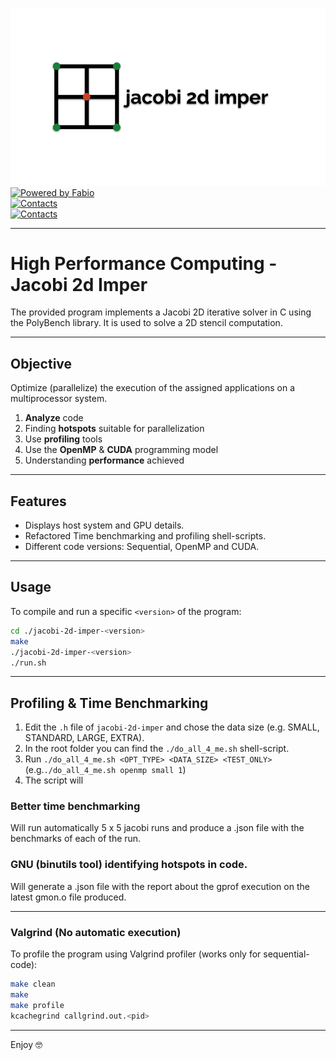 ![icon](icon.png)
[![Powered by Fabio](https://img.shields.io/badge/Author%20-Fabio%20Bove-orange.svg?style=flat&colorA=E1523D&colorB=007D8A)]()  
[![Contacts](https://img.shields.io/badge/Email%20-fabio.bove.dr@gmail.com-orange.svg?style=flat&colorA=E1523D&colorB=007D8A)]()  
[![Contacts](https://img.shields.io/badge/Email%20-216219@studenti.unimore.it@gmail.com-orange.svg?style=flat&colorA=E1523D&colorB=007D8A)]()  

--- 

# High Performance Computing - Jacobi 2d Imper
The provided program implements a Jacobi 2D iterative solver in C using the PolyBench library.
It is used to solve a 2D stencil computation.

---

## Objective
Optimize (parallelize) the execution of the assigned
applications on a multiprocessor system.

1. **Analyze** code
2. Finding **hotspots** suitable for parallelization
3. Use **profiling** tools
4. Use the **OpenMP** & **CUDA** programming model
5. Understanding **performance** achieved

---

## Features
- Displays host system and GPU details.
- Refactored Time benchmarking and profiling shell-scripts.
- Different code versions: Sequential, OpenMP and CUDA.

---

## Usage
To compile and run a specific `<version>` of the program:
```bash
cd ./jacobi-2d-imper-<version>
make
./jacobi-2d-imper-<version>
./run.sh
```

---

## Profiling & Time Benchmarking
1. Edit the `.h` file of `jacobi-2d-imper` and chose the data size (e.g. SMALL, STANDARD, LARGE, EXTRA).
2. In the root folder you can find the `./do_all_4_me.sh` shell-script.
3. Run `./do_all_4_me.sh <OPT_TYPE> <DATA_SIZE> <TEST_ONLY>` (e.g.`./do_all_4_me.sh openmp small 1`)
4. The script will
### Better time benchmarking
Will run automatically 5 x 5 jacobi runs and produce a .json file with the benchmarks of each of the run.

### GNU (binutils tool) identifying hotspots in code.
Will generate a .json file with the report about the gprof execution on the latest gmon.o file produced.

---

### Valgrind (No automatic execution)
To profile the program using Valgrind profiler (works only for sequential-code):
```bash
make clean
make
make profile
kcachegrind callgrind.out.<pid>
```


---
Enjoy 🤓